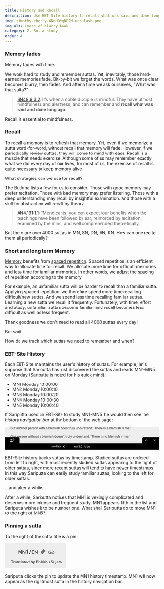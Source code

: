 ```yaml
---
title: History and Recall
description: Use EBT-Site history to recall what was said and done long ago.
img: timothy-eberly-4NnHD9qRE2M-unsplash.png
img-alt: Image of blurry book
category: 2. Sutta study
order: 4
---
```


### Memory fades
Memory fades with time. 

We work hard to study and remember suttas. 
Yet, inevitably, those hard-earned memories fade. 
Bit-by-bit we forget the words.
What was once clear becomes blurry, then fades.
And after a time we ask ourselves, "What was that sutta?"

> [SN48.9:3.2](suttas?search=sn48.9): It’s when a noble disciple is mindful. They have utmost mindfulness and alertness, and can remember and **recall what was said and done long ago.**

Recall is essential to mindfulness.

###  Recall
To recall a memory is to refresh that memory. 
Yet, even if we memorize a sutta word-for-word, without recall that memory will fade.
However, if we periodically review suttas, they will come to mind with ease.
Recall is a muscle that needs exercise.
Although some of us may remember exactly what we did every day of our lives,
for most of us, the exercise of recall is quite necessary to keep memory alive.

What strategies can we use for recall? 

The Buddha lists a few for us to consider. 
Those with good memory may prefer recitation.
Those with bad memory may prefer listening.
Those with a deep understanding may recall by insightful examination.
And those with a skill for abstraction will recall by theory.

> [AN4.191:1.1](suttas?search=an4.191): “Mendicants, you can expect four benefits when the teachings have been followed by ear, reinforced by recitation, examined by the mind, and well comprehended theoretically.

But there are over 4000 suttas in MN, SN, DN, AN, KN. 
How can one recite them all periodically?

### Short and long term Memory
[Memory](https://en.wikipedia.org/wiki/Memory) benefits from [spaced repetition](https://en.wikipedia.org/wiki/Spaced_repetition). 
Spaced repetition is an efficient way to allocate time for recall.
We allocate more time for difficult memories and less time for familiar memories.
In other words, we adjust the spacing of repetition according to the memory.

For example, an unfamiliar sutta will be harder to recall than a familiar sutta.
Applying spaced repetition, we therefore spend more time recalling difficult/new suttas.
And we spend less time recalling familiar suttas.
Learning a new sutta we recall it frequently.
Fortunately, with time, effort and study, unfamiliar suttas become familiar
and recall becomes less difficult as well as less frequent.

Thank goodness we don't need to read all 4000 suttas every day!

But wait...

How do we track which suttas we need to remember and when?

### EBT-Site History
Each EBT-Site maintains the user's history of suttas.
For example, let's suppose that Sariputta has just 
discovered the suttas and reads MN1-MN5 on Monday 
(Sariputta is noted for his quick mind):

* MN1 Monday 10:00:00
* MN2 Monday 10:00:10
* MN3 Monday 10:00:20
* MN4 Monday 10:00:30
* MN5 Monday 10:00:40

If Sariputta used an EBT-Site to study MN1-MN5, 
he would then see
the _history navigation bar_ at the bottom of the web page:

<img src="mn1-5-sariputta.png" class="ebt-image"/>

EBT-Site history tracks suttas by timestamp.
Studied suttas are ordered from left to right, with most recently studied suttas appearing to the right of older suttas, since more recent suttas will tend to have newer timestamps.
In this way Sariputta can easily study familiar suttas, looking to the left for older suttas.

...and after a while...

After a while, Sariputta notices that MN1 is vexingly complicated and deserves more intense and frequent study.
MN1 appears fifth in the list and Sariputta wishes it to be number one.
What shall Sariputta do to move MN1 to the right of MN5?

### Pinning a sutta

To the right of the sutta title is a pin:

<img src="mn1-pin.png" class="ebt-image"/>

Sariputta clicks the pin to update the MN1 history timestamp. 
MN1 will now appear as the rightmost sutta in the history navigation bar.
